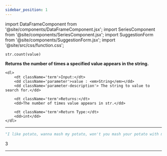 ```yaml
---
sidebar_position: 1
---
```


import DataFrameComponent from '@site/components/DataFrameComponent.jsx';
import SeriesComponent from '@site/components/SeriesComponent.jsx';
import SuggestionForm from '@site/components/SuggestionForm.jsx';
import '@site/src/css/function.css';

<code>str.count(value)</code>

<div className='base'>
    <p><strong> Returns the number of times a specified value appears in the string.</strong></p>

    <dl>
        <dt className='term'>Input:</dt>
        <dd className='parameter'>value : <em>String</em></dd>
        <dd className='parameter-description'> The string to value to search for.</dd>

        <dt className='term'>Returns:</dt>
        <dd>The number of times value appears in str.</dd>

        <dt className='term'>Return Type:</dt>
        <dd>int</dd>
    </dl>
</div>

---

```python
"I like potato, wanna mash my potato, won't you mash your potato with me?".count("potato")
```
3

---
<SuggestionForm/>